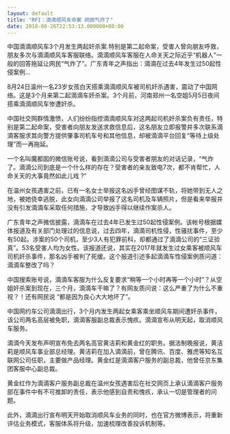 ```yaml
---
layout: default
title: "RFI：滴滴顺风车命案 网民气炸了"
date: 2018-08-26T22:53:13.000000+08:00
---
```


中国滴滴顺风车3个月发生两起奸杀案.特别是第二起命案，受害人曾向朋友呼救，朋友多次与滴滴顺风车客服联络。滴滴顺风车客服在人命关天之际近乎“机器人”一般的回答拖延让网民“气炸了”。广东青年之声指出：滴滴在过去4年发生过50起性侵案例…

8月24日温州一名23岁女孩白天搭乘滴滴顺风车被司机奸杀遇害，震动了中国网络。这是3个月来第二起滴滴车奸杀案。3个月前，河南郑州一名空姐5月5日夜间搭乘滴滴顺风车惨遭奸杀。

中国社交网群情激愤，人们纷纷指控滴滴顺风车对这两起司机奸杀案负有责任，特别是第二起命案，受害者向朋友发送求救信息后，这名朋友立即报警并多次联系滴滴客服求其向警方提供肇事司机车号和其他信息，却被滴滴平台回复“等待上级处理”而一再拖延。

一个名叫魔都囡的微信账号说，看到滴滴公司与受害者朋友的对话记录，“气炸了。滴滴公司到底是一个什么样的存在？受害者的亲友致电7次，都不肯帮忙，人命关天的大事竟然如此儿戏 ?”

在温州女孩遇害之前，已有一名女士举报这名凶手曾经图谋不轨，将她带到无人之地，被她侥幸逃脱，此女向滴滴公司举报了这名司机及车辆照片，但是看来举报并没有引发滴滴车采取任何措施，才导致凶手得以继续作案杀人。

广东青年之声微信披露，滴滴车在过去4年已发生过50起性侵案例。该帐号根据媒体报道及有关部门处理过的信息说，过去四年，滴滴司机性侵，性骚扰事件，至少有50起。涉案的50个司机，至少3人有犯罪前科，却都通过了滴滴公司的“三证验真”。53名受害人均为女性。该报道还说，其实在2017年就发生过女乘客被顺风车司机奸杀事件，那名凶手被判了死缓。这个报道引述多起滴滴车性侵案例质问道：滴滴车整改了吗？

中国搜索账号说，滴滴车客服为什么反复要求“稍等一个小时再等一个小时”？从空姐奸杀案到现在，三个月，滴滴车干嘛了？有网友质问说：这么严重了为什么不重视？！还有网民说 “都是因为良心大大地坏了”。

中国网约车公司滴滴出行，3个月内发生两起女乘客乘坐顺风车期间遭奸杀事件，该公司两名高层被免职，滴滴客服副总裁表示愧疚。滴滴宣布从明天起，取消顺风车服务。

滴滴今天发布声明宣布免去两名高官黄洁莉和黄金红的职务。据法制晚报说，黄洁莉是顺风车事业部总经理。黄洁莉在加入滴滴前，曾在腾讯、百度、雅虎等知名互联网公司任职，主要做产品经理。黄金红是滴滴客户服务的副总裁，他曾任京东集团客服中心副总裁。

黄金红作为滴滴客户服务副总裁在温州女孩遇害后在社交网页上承认滴滴客户服务部在事件中有不可推卸的责任，表示他感到自责和愧疚，承认一切是管理者的问题。

此外，滴滴出行宣布明天开始取消顺风车业务的同时，也在官方微博表示，将重新评估业务模式，客服体系将升级，加速梳理改善投诉机制等。

